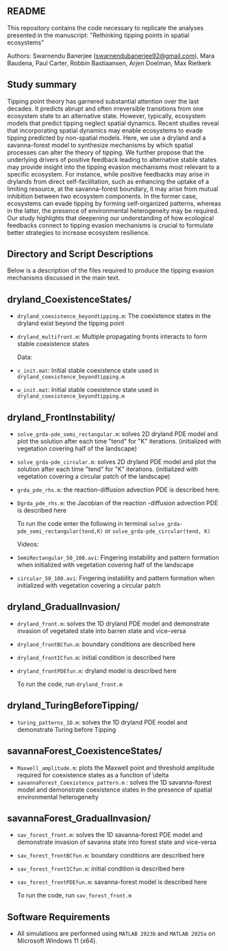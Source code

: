 ## README
This repository contains the code necessary to replicate the analyses presented in the manuscript:
"Rethinking tipping points in spatial ecosystems"

Authors: Swarnendu Banerjee (swarnendubanerjee92@gmail.com), Mara Baudena, Paul Carter, Robbin Bastiaansen, Arjen Doelman, Max Rietkerk

## Study summary
Tipping point theory has garnered substantial attention over the last decades. It predicts abrupt and often irreversible transitions from one ecosystem state to an alternative state. However, typically, ecosystem models that predict tipping neglect spatial dynamics. Recent studies reveal that incorporating spatial dynamics may enable ecosystems to evade tipping predicted by non-spatial models. Here, we use a dryland and a savanna-forest model to synthesize mechanisms by which spatial processes can alter the theory of tipping. We further propose that the underlying drivers of positive feedback leading to alternative stable states may provide insight into the tipping evasion mechanisms most relevant to a specific ecosystem. For instance, while positive feedbacks may arise in drylands from direct self-facilitation, such as enhancing the uptake of a limiting resource, at the savanna-forest boundary, it may arise from mutual inhibition between two ecosystem components. In the former case, ecosystems can evade tipping by forming self-organized patterns, whereas in the latter, the presence of environmental heterogeneity may be required. Our study highlights that deepening our understanding of how ecological feedbacks connect to tipping evasion mechanisms is crucial to formulate better strategies to increase ecosystem resilience.


## Directory and Script Descriptions
Below is a description of the files required to produce the tipping evasion mechanisms discussed in the main text.

## dryland_CoexistenceStates/
- `dryland_coexistence_beyondtipping.m`: The coexistence states in the dryland exist beyond the tipping point
- `dryland_multifront.m`: Multiple propagating fronts interacts to form stable coexistence states
  
  Data:
- `v_init.mat`: Initial stable coexistence state used in `dryland_coexistence_beyondtipping.m`
- `w_init.mat`: Initial stable coexistence state used in `dryland_coexistence_beyondtipping.m`

## dryland_FrontInstability/
- `solve_grda-pde_semi_rectangular.m`: solves 2D dryland PDE model and plot the solution after each time "tend" for "K" iterations.
  (initialized with vegetation covering half of the landscape)
- `solve_grda-pde_circular.m`: solves 2D dryland PDE model and plot the solution after each time "tend" for "K" iterations.
  (initialized with vegetation covering a circular patch of the landscape)
- `grda_pde_rhs.m`: the reaction-diffusion advection PDE is described here.
- `Dgrda_pde_rhs.m`: the Jacobian of the reaction -diffusion advection PDE is described here
  
  To run the code enter the following in terminal `solve_grda-pde_semi_rectangular(tend,K)` or `solve_grda-pde_circular(tend, K)`
  
  Videos:
- `SemiRectangular_50_100.avi`: Fingering instability and pattern formation when initialized with vegetation covering half of the landscape
- `circular_50_100.avi`: Fingering instability and pattern formation when initialized with vegetation covering a circular patch

## dryland_GradualInvasion/
- `dryland_front.m`: solves the 1D dryland PDE model and demonstrate invasion of vegetated state into barren state and vice-versa
- `dryland_frontBCfun.m`: boundary conditions are described here
- `dryland_frontICfun.m`: initial condition is described here
- `dryland_frontPDEfun.m`: dryland model is described here

  To run the code, run `dryland_front.m`

## dryland_TuringBeforeTipping/ 
- `turing_patterns_1D.m`: solves the 1D dryland PDE model and demonstrate Turing before Tipping

## savannaForest_CoexistenceStates/
- `Maxwell_amplitude.m`: plots the Maxwell point and threshold amplitude required for coexistence states as a function of \delta
- `savannaForest_Coexistence_pattern.m` : solves the 1D savanna-forest model and demonstrate coexistence states in the presence of spatial environmental heterogeneity

## savannaForest_GradualInvasion/
- `sav_forest_front.m`: solves the 1D savanna-forest PDE model and demonstrate invasion of savanna state into forest state and vice-versa
- `sav_forest_frontBCfun.m`: boundary conditions are described here
- `sav_forest_frontICfun.m`: initial condition is described here
- `sav_forest_frontPDEfun.m`: savanna-forest model is described here

  To run the code, run `sav_forest_front.m`

## Software Requirements
 - All simulations are performed using `MATLAB 2023b` and `MATLAB 2025a` on Microsoft Windows 11 (x64).
 
